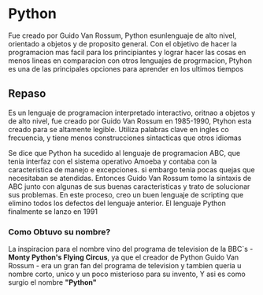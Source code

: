 # Python

Fue creado por Guido Van Rossum, Python esunlenguaje de alto nivel, orientado a objetos y de proposito general.
Con el objetivo de hacer la programacion mas facil para los principiantes y lograr hacer las cosas en menos lineas en comparacion con otros lenguajes de progrmacion, Ptyhon es una de las principales opciones para aprender en los ultimos tiempos

## Repaso

Es un lenguaje de programacion interpretado interactivo, oritnao a objetos y de alto nivel, fue creado por Guido Van Rossum en 1985-1990, Ptyhon esta creado para se altamente legible. Utiliza palabras clave en ingles co frecuencia, y tiene menos construcciones sintacticas que otros idiomas

Se dice que Python ha sucedido al lenguaje de programacion ABC, que tenia interfaz con el sistema operativo Amoeba y contaba con la caracteristica de manejo e excepciones. si embargo tenia pocas quejas que necesitaban se atendidas. Entonces Guido Van Rossum tomo la sintaxis de ABC junto con algunas de sus buenas caracteristicas y trato de solucionar sus problemas. En este proceso, creo un buen lenguaje de scripting que elimino todos los defectos del lenguaje anterior. El lenguaje Python finalmente se lanzo en 1991

### Como Obtuvo su nombre?
La inspiracion para el nombre vino del programa de television de la BBC`s - **Monty Python's Flying Circus**, ya que el creador de Python Guido Van Rossum - era un gran fan del programa de television y tambien queria u nombre corto, unico y un poco misterioso para su invento, Y asi es como surgio el nombre **"Python"**
